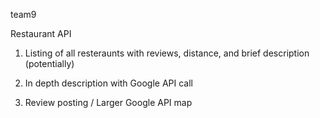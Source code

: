 team9


Restaurant API

1) Listing of all resteraunts with reviews, distance, and brief description (potentially)

2) In depth description with Google API call

3) Review posting / Larger Google API map

